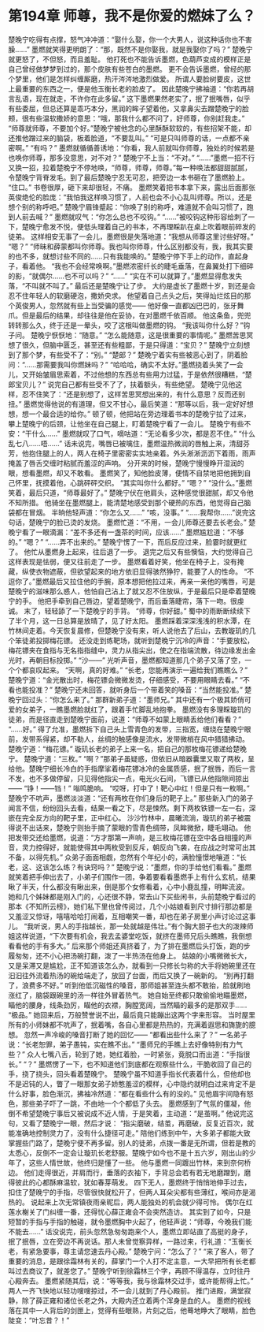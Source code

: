 # 第194章 师尊，我不是你爱的燃妹了么？
楚晚宁吃得有点撑，怒气冲冲道：“娶什么娶，你一个大男人，说这种话你也不害臊……”
墨燃就笑得更明朗了：“那，既然不是你娶我，就是我娶你了吗？”
楚晚宁就更怒了，不但怒，而且羞耻。
他打死也不能告诉墨燃，色葫芦变成的模样正是自己曾经做梦梦到过的，那个皮肤有些苍白的墨燃。
更不会告诉墨燃，曾经的那个梦里，他们是怎样纠缠厮磨，热汗涔涔地激烈做爱。
所谓人要脸树要皮，这世上最重要的东西之一，便是他玉衡长老的脸皮了。
因此楚晚宁拂袖道：“你若再胡言乱语，现在就走，不许你在此多留。”
这下墨燃果然老实了，抿了抿嘴唇，似乎有些委屈，但总还算是乖巧本分，黑润的眸子望着他，又拿鼻尖去蹭楚晚宁的脸颊，很有些温软撒娇的意思：“哦，那我什么都不问了，好师尊，你别赶我走。”
“师尊就师尊，不要加个好。”楚晚宁被他念的心里酥酥软软的，有些招架不能，却还推他蹭过来的脑袋，板着脸道，“不要乱叫。”
“可是只叫师尊的话，一点都不亲密啊。”
“有吗？”
墨燃就循循善诱地：“你看，我人前就叫你师尊，独处的时候若是也唤你师尊，那多没意思，对不对？”
楚晚宁不上当：“不对。”
“……”墨燃一招不行又换一招，拉着楚晚宁不停地唤，“师尊，师尊，师尊。”每一种唤法都甜甜腻腻，令楚晚宁背脊发毛。到了最后楚晚宁忍无可忍，把旁边一本书砸在了墨燃脸上。
“住口。”
书卷很厚，砸下来却很轻，不痛。
墨燃笑着把书本拿下来，露出后面那张英俊绝伦的脸庞：“我怕我这样唤习惯了，人前也会不小心乱叫师尊。所以，还是想个别的称呼吧。”
楚晚宁眉锋蹙起：“你唤了别的称呼，难道就不会叫习惯了，跑到人前去喊？”
墨燃就叹气：“你怎么总也不咬钩。”
“……”被咬钩这种形容给刺了一下，楚晚宁愈发不悦，便低头理着自己的书本，不再理睬趴在桌上吹着眼前碎发的徒弟。
这样相安无事了一会儿，墨燃很是失落地道：“我想从师尊这里讨些好呀。”
“嗯？”
“师昧和薛蒙都叫你师尊。我也叫你师尊，什么区别都没有，我，我其实要的也不多，就想讨些不同的……只有我能唤的。”
楚晚宁停下手上的动作，直起身子，看着他。
“我也不会经常唤啊。”墨燃浓密纤长的睫毛垂落，在鼻翼处打下细碎的影，“就偶尔……也不可以吗？”
“……”
“实在不可以就算了。”墨燃显得愈发失落，“不叫就不叫了。”
最后还是楚晚宁让了步。
大约是虚长了墨燃十岁，到还是会忍不住年轻人的软磨硬泡，撒娇央求。
他望着自己点头之后，笑得灿烂炫目的那个英俊男人，忽然就有些上当受骗的感觉——
他好像一直都凶巴巴的，张牙舞爪。但是最后的结果，却往往是他在妥协，在对墨燃千依百顺。
他这条鱼，兜兜转转那么久，终于还是一晕头，咬了这根叫做墨燃的钩。
“我该叫你什么好？”钩子问。
楚晚宁恹恹地：“随意。”
“怎么能随意，这是很重要的事情呢。”
墨燃苦思冥想了很久，但脑中匮乏，甚至还有些粗鄙，于是只得道：“宝贝？”
楚晚宁立刻想到了那个梦，有些受不了：“别。”
“楚郎？”
楚晚宁着实有些被恶心到了，阴着脸问：“……那需要我叫你燃妹吗？”
“哈哈哈，确实不太好。”墨燃挠着头笑了一会儿，又开始皱眉思索着，不过他想的东西总有些用力过猛，于是依然很糟糕，“楚郎宝贝儿？”
说完自己都有些受不了了，扶着额头，有些绝望。
楚晚宁见他这样，忍不住笑了：“还是别想了，这样苦思冥想出来的，有什么意思？反而还别扭。”
墨燃觉得他说的有道理，但又不甘心，最后笑道：“那等以后，我一定好好想想，想一个最合适的给你。”
顿了顿，他把站在旁边理着书本的楚晚宁拉了过来，攀上楚晚宁的后颈，让他坐在自己腿上，盯着楚晚宁看了一会儿。
楚晚宁有些不安：“干什么……”
墨燃就叹了口气，嘀咕道：“无论看多少次，都是忍不住。”
“什么乱七八……唔……”
话未说完，嘴唇已被噙住，墨燃温热微润的唇触上来，清甜芬芳，他抱住腿上的人，两人在椅子里密密实实地亲着。外头淅淅沥沥下着雨，雨声掩盖了唇舌交缠时粘腻而羞涩的声响。
分开来的时候，楚晚宁慢慢睁开湿润的眼，想看墨燃，却又不敢看。
墨燃笑了，知他脸皮薄，便情不自禁地把他拥到自己怀里，抚摸着他，心跳砰砰交织。
“其实叫你什么都好。”
“嗯？”
“没什么。”墨燃笑着，最后只道，“师尊最好了。”
楚晚宁伏在他肩头，这种感觉很甜腻，却又令他不知所措。
他骑坐在墨燃腿上，能清楚地感受到那个硬热的东西，他觉得自己脑袋都在冒烟。
半晌他轻声道：“你怎么又……”
“咳，没事。”
“……我帮你……”说完这句话，楚晚宁的脸已烫的发烧。
墨燃忙道：“不用，一会儿师尊还要去长老会。”
楚晚宁看了一眼滴漏：“差不多还有一盏茶的时间，应该……”
墨燃尴尬道：“不够的。”
“嗯？”
“……弄不出来的。”
楚晚宁愣了一下，而后反应过来，脸霎时就更红了。
他忙从墨燃身上起来，往后退了一步。
退完之后又有些懊恼，大约觉得自己这样表现是怯弱，便又往前走了一步。
墨燃看着好笑，他坐在椅子上，没有掩藏，纵使衣物遮蔽，但欲望起来的地方依旧显得骇然狰狞，能要了人的性命。
“不逗你了。”墨燃最后又拉住他的手腕，原本想把他拉过来，再亲一亲他的嘴唇，可是楚晚宁的滋味那么惑人，他怕自己沾上了就又忍不住放纵，于是最后只是牵着楚晚宁的手。
他把手牵到自己唇边，望着楚晚宁，而后垂落睫帘，落下一吻。很虔诚。
末了，轻轻舔了一下楚晚宁的手背。
“师尊，你好甜。”
蜀中的雨断断续续下了半个月，这一日总算是放晴了，见了好太阳。
墨燃踩着深深浅浅的积水潭，在竹林间走着。今天恢复晨修，但楚晚宁没有来，听人说他去了后山，去教璇玑的几个笨徒弟投掷梅花镖。
还没走到练靶场，就听到楚晚宁沉冷的声音：“手要放松，梅花镖夹在食指与无名指指缝中，灵力从指尖出，使之在指端流散，待边缘发出金光时，再朝目标投掷。”
“沙——”
光听声音，墨燃都知道那几个弟子又落了空，一个个都哀叹起来。
“天啊，真的好难。”
“长老，您能再演示一遍给我们瞧瞧么？”
楚晚宁道：“金光散出时，梅花镖会微微发烫，仔细感受，不要用眼睛去看。”
“不看也能投准？”
楚晚宁还未回答，就听身后一个带着笑的嗓音：“当然能投准。”
楚晚宁回过头：“你怎么来了。”
那群新弟子道：“墨师兄。”
其中还有一个极其娇俏可爱的女弟子，一瞧墨燃脸就红了，跟着手忙脚乱地抱拳。
墨燃没有多理睬璇玑的徒弟，而是径直走到楚晚宁面前，说道：“师尊不如蒙上眼睛丢给他们看看？”
“……好。”
得了允准，墨燃拆下自己头上雪青色的发带，三指宽，缠绕在楚晚宁眼前，发带系得紧，却不勒人，丝绸的触感像是流水，发带微梢在风中猎猎拂动。
楚晚宁道：“梅花镖。”
璇玑长老的弟子上来一名，把自己的那枚梅花镖递给楚晚宁。
楚晚宁道：“三枚。”
“啊？”那弟子虽疑惑，但依旧从暗器囊里又取了两枚，呈给他。楚晚宁细长冷白的手指摩挲着梅花镖冰冷的金属质感，抿了抿唇，而后一言不发，也不多做停留，只见得他指尖一点，电光火石间，飞镖已从他指隙间掠出——
“铮！——铛！”
嗡鸣脆响。
“哎呀，打中了！靶心中红！但是只有一枚啊。”
楚晚宁不吭声，墨燃淡淡道：“还有两枚在你们身后的靶子上。”
那些新入门的弟子闻言不信，纷纷回头去看，结果一看之下，尽是悚然。剩下两枚铁镖一左一右，深嵌在完全反方向的靶子里，正中红心。
沙沙竹林中，晨曦流淌，璇玑的弟子被震得说不出话来，楚晚宁则抬手摘了蒙眼的雪青色绸带，凤眸微掀，睫毛翊动。
他把发带交还给墨燃，说道：“方才那第一声响，是三枚梅花镖在空中各自相撞的声音，灵力控得好，就能使得其中两枚受到反斥，朝反向飞袭，在应战之时常可出其不备，以得先机。”
众弟子面面相觑，忽然有个年纪小的，满脸憧憬地嚷道：“长老，这、这该怎么练？有诀窍吗？”
楚晚宁说：“墨燃，你的手给他们看看。”
墨燃就笑着把手伸出去了，小弟子们围作一团，争着要看看墨燃手上有什么玄机，结果瞅了半天，什么都没有瞅出来，倒是那个女修看着，心中小鹿乱撞，明眸流波。
她和几个姊妹都是刚入门的，心还很不静，常去山下买些闲书，头前楚晚宁看过的那本《不知所云榜》，她们私下里也曾传阅过，几个小姑娘看到尺寸排行那边都是又羞涩又惊讶，嘻嘻哈哈打闹着，互相嘲笑一番，却也在弟子房里小声讨论过这事儿。
“我听说，男人的手指越长，那一处就越是伟壮。”有个胸大胆子也大的泼辣师姐这样说道，“下次要有机会，我去孟婆堂吃饭，就挤在墨师兄后头瞧瞧，我倒想看看他的手有多大。”
后来那个师姐还真挤着了，为了排在墨燃后头打饭，跑的步履匆匆，还不小心把汤碗打翻，泼了一半热汤在他身上。
姑娘的小嘴微微长大，又是呆滞又是尴尬，正不知道该怎么办，就看到一只修长匀称的大手将她碗里还在汩汩往外流着热汤的碗给端走了，放回了台面，而后又换了一碗新的。
“别再打翻了，浪费多不好。”
听到他低沉磁性的嗓音，那师姐甚至连头都不敢抬，脸就刷地涨红了，脑袋跟碗里的汤一样往外冒着热气。
她自始至终都只敢偷偷地瞄墨燃，瞄他的腰身，线条劲厉，瞄他的衣襟，胸膛宽阔，当然瞄的最多的是那双手……
“极品。”
她回来后，万般赞誉说不出，最后竟只能蹦出这两个字来形容。
当时屋里所有的小师妹都不吭声了，抿着嘴，各自心里都是热热的，充满着遐思和旖旎的臆想。
忽然一声冷峻的嗓音打断了她的回忆——
“都看出些什么来了？”
一名弟子说：“长老恕罪，弟子愚钝，实在瞧不出。”
“墨师兄的手瞧上去好像特别有力气些？”
众人七嘴八舌，轮到了她，她红着脸，一时紧张，竟脱口而出道：“手指很长。”
“？”
墨燃愣了一下，也不知道他们到底都在观察些什么，干脆收回了自己的手，挠了挠头，回头看着楚晚宁。
楚晚宁虽不知道手指长代表着什么，但他却也不是迟钝的人，瞥了一眼那女弟子娇憨羞涩的模样，心中隐约就明白过来肯定不是什么好事，脸色渐沉，拂袖冷然道：“都在看些什么有的没的。”
见他眉宇间隐有怒色，那些弟子吓了一跳，不由地一个个都低了头去。
墨燃感到了气氛的僵凝，他倒不希望楚晚宁事后又被说成不近人情，于是笑着，主动道：“是茧啊。”
他说完这句，又看了楚晚宁一眼，然后才说：
“指尖磨破，结茧，再磨破，反复近百次，就能准确地控制灵力了，没有什么捷径可走。”
陪他们练到中午，大多弟子都能大致掌握些门路了，楚晚宁便不再多留。别人的徒弟，点拨一番是无所谓，但若是教的太悉心，反倒不一定会让璇玑长老舒服。楚晚宁如今也不是十五六岁，刚出山的少年了，这些人情世故，他终归是懂了一些。
他与墨燃一同踱出竹林，来到奈何桥边。
他们走得很近，并肩而行，垂落的衣袖下，手背总会若有若无地磨蹭到，磨得彼此的心都酥麻温软，犹如春芽萌发。
四下无人，墨燃终于悄悄地伸手过去，扣住了楚晚宁的手指，尽管很快就松开了，但两人耳朵尖都有些薄红，喉间亦是渴热的。
说起来上次无常镇夜雨亲昵后，两人能独处的机会就少得可怜。
偶尔在红莲水榭关了门纠缠一番，还得忧心薛正雍会不会突然造访。
其实到了如今，只是短暂的手指与手指的触碰，就令墨燃胸中火起了，他轻声说：“师尊，今晚我们能不能去……”
话没说完，前头忽然急匆匆跑来个人，墨燃立即站直了高挺的身子，抿了抿唇，立在旁边不再说话。那人未曾觉察异样，一路过来，行礼道：“玉衡长老，有紧急要事，尊主请您速去丹心殿。”
楚晚宁问：“怎么了？”
“来了客人，带了重要的消息，是跟徐霜林有关的，薛掌门一个人打不定主意，一大早把所有长老都叫过去商议了，就差您了。”
楚晚宁听到徐霜林三个字，再顾不得温存，立时往丹心殿奔去。
墨燃紧随其后，说：“等等我，我与徐霜林交过手，或许能帮得上忙。”
两人一齐飞快地以轻功嗖嗖掠过，不一会儿就到了丹心殿前。
推门进殿，满堂寂静，除了薛正雍和诸位长老之外，大殿内还立着两个浑身是血的人。
墨燃的视线落在其中一人背后的剑匣上，觉得有些眼熟，片刻之后，他蓦地睁大了眼睛，脸色陡变：“叶忘昔？！”
